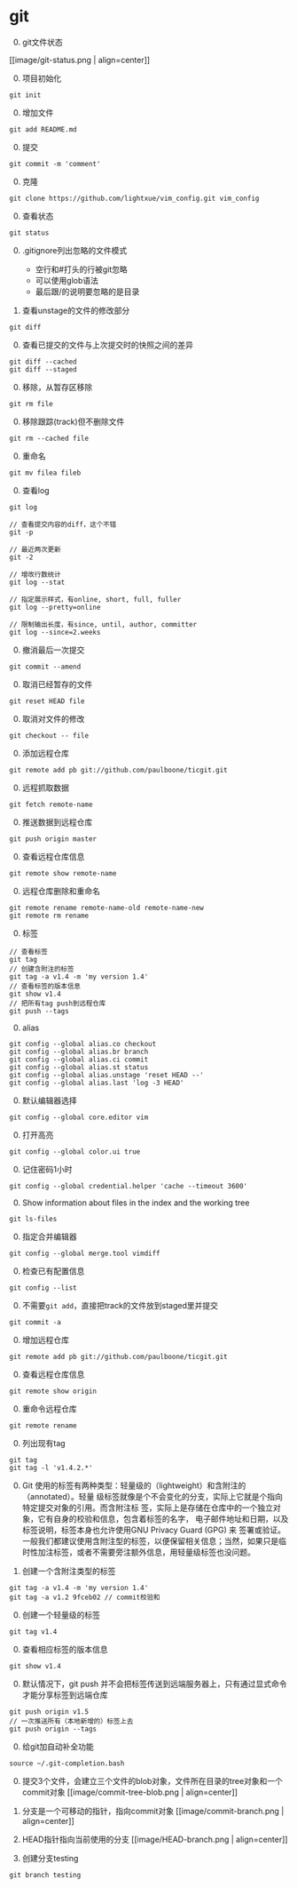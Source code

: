 # git

0. git文件状态

[[image/git-status.png | align=center]]

0. 项目初始化
```
git init
```

0. 增加文件
```
git add README.md
```

0. 提交
```
git commit -m 'comment'
```

0. 克隆
```
git clone https://github.com/lightxue/vim_config.git vim_config
```

0. 查看状态
```
git status
```

0. .gitignore列出忽略的文件模式
    * 空行和#打头的行被git忽略
    * 可以使用glob语法
    * 最后跟/的说明要忽略的是目录

0. 查看unstage的文件的修改部分
```
git diff
```

0. 查看已提交的文件与上次提交时的快照之间的差异
```
git diff --cached
git diff --staged
```

0. 移除，从暂存区移除
```
git rm file
```

0. 移除跟踪(track)但不删除文件
```
git rm --cached file
```

0. 重命名
```
git mv filea fileb
```

0. 查看log
```
git log

// 查看提交内容的diff，这个不错
git -p

// 最近两次更新
git -2

// 增改行数统计
git log --stat

// 指定展示样式，有online, short, full, fuller
git log --pretty=online

// 限制输出长度，有since, until, author, committer
git log --since=2.weeks
```

0. 撤消最后一次提交
```
git commit --amend
```

0. 取消已经暂存的文件
```
git reset HEAD file
```

0. 取消对文件的修改
```
git checkout -- file
```

0. 添加远程仓库
```
git remote add pb git://github.com/paulboone/ticgit.git
```

0. 远程抓取数据
```
git fetch remote-name
```

0. 推送数据到远程仓库
```
git push origin master
```

0. 查看远程仓库信息
```
git remote show remote-name
```

0. 远程仓库删除和重命名
```
git remote rename remote-name-old remote-name-new
git remote rm rename
```

0. 标签
```
// 查看标签
git tag
// 创建含附注的标签
git tag -a v1.4 -m 'my version 1.4'
// 查看标签的版本信息
git show v1.4
// 把所有tag push到远程仓库
git push --tags
```

0. alias
```
git config --global alias.co checkout
git config --global alias.br branch
git config --global alias.ci commit
git config --global alias.st status
git config --global alias.unstage 'reset HEAD --'
git config --global alias.last 'log -3 HEAD'
```

0. 默认编辑器选择
```
git config --global core.editor vim
```

0. 打开高亮
```
git config --global color.ui true
```

0. 记住密码1小时
```
git config --global credential.helper 'cache --timeout 3600'
```

0. Show information about files in the index and the working tree
```
git ls-files
```

0. 指定合并编辑器
```
git config --global merge.tool vimdiff
```

0. 检查已有配置信息
```
git config --list
```

0. 不需要`git add`，直接把track的文件放到staged里并提交
```
git commit -a
```

0. 增加远程仓库
```
git remote add pb git://github.com/paulboone/ticgit.git
```
0. 查看远程仓库信息
```
git remote show origin
```

0. 重命令远程仓库
```
git remote rename
```

0. 列出现有tag
```
git tag
git tag -l 'v1.4.2.*'
```

0. Git 使用的标签有两种类型：轻量级的（lightweight）和含附注的（annotated）。轻量
级标签就像是个不会变化的分支，实际上它就是个指向特定提交对象的引用。而含附注标
签，实际上是存储在仓库中的一个独立对象，它有自身的校验和信息，包含着标签的名字，
电子邮件地址和日期，以及标签说明，标签本身也允许使用GNU Privacy Guard (GPG) 来
签署或验证。一般我们都建议使用含附注型的标签，以便保留相关信息；当然，如果只是临
时性加注标签，或者不需要旁注额外信息，用轻量级标签也没问题。

0. 创建一个含附注类型的标签
```
git tag -a v1.4 -m 'my version 1.4'
git tag -a v1.2 9fceb02 // commit校验和
```

0. 创建一个轻量级的标签
```
git tag v1.4
```

0. 查看相应标签的版本信息
```
git show v1.4
```

0. 默认情况下，git push 并不会把标签传送到远端服务器上，只有通过显式命令才能分享标签到远端仓库
```
git push origin v1.5
// 一次推送所有（本地新增的）标签上去
git push origin --tags
```

0. 给git加自动补全功能
```
source ~/.git-completion.bash
```

0. 提交3个文件，会建立三个文件的blob对象，文件所在目录的tree对象和一个commit对象
[[image/commit-tree-blob.png | align=center]]

0. 分支是一个可移动的指针，指向commit对象
[[image/commit-branch.png | align=center]]

0. HEAD指针指向当前使用的分支
[[image/HEAD-branch.png | align=center]]

0. 创建分支testing
```
git branch testing
```
